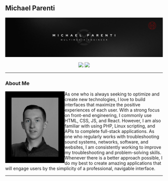 ## Michael Parenti


![Image not found](Banner.png)

<div align="center"> 
  <a href = "mailto: MSParentiJr@gmail.com"><img src="https://img.shields.io/badge/-Gmail-%23333?style=for-the-badge&logo=gmail&logoColor=white" target="_blank"></a>
  <a href="https://www.linkedin.com/in/msparenti/" target="_blank"><img src="https://img.shields.io/badge/-LinkedIn-%230077B5?style=for-the-badge&logo=linkedin&logoColor=white" target="_blank"></a> 
 </div>

<hr>

### About Me

<img align="left" src="my-pic.png" alt="image not found" width="150" style="border: 20px solid  black;">

<div>
As one who is always seeking to optimize and create new technologies, I love to build interfaces that maximize the positive experiences of each user. With a strong focus on front-end engineering, I commonly use HTML, CSS, JS, and React. However, I am also familiar with using PHP, Linux scripting, and APIs to complete full-stack applications. As one who regularly works with troubleshooting sound systems, networks, software, and websites, I am consistently working to improve my troubleshooting and problem-solving skills. Whenever there is a better approach possible, I do my best to create amazing applications that will engage users by the simplicity of a professional, navigable interface.
</div>

<hr>
<br>
